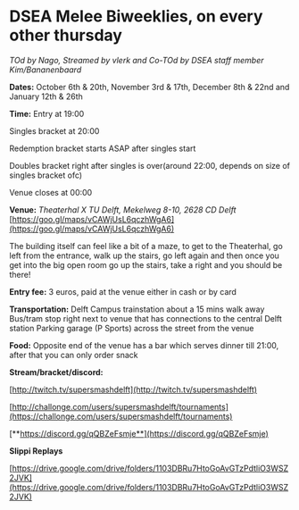 # DSEA Melee Biweeklies, on every other thursday
*TOd by Nago, Streamed by vlerk and Co-TOd by DSEA staff member Kim/Bananenbaard*

**Dates:** October 6th & 20th, November 3rd & 17th, December 8th & 22nd and January 12th & 26th 

**Time:** Entry at 19:00

Singles bracket at 20:00

Redemption bracket starts ASAP after singles start

Doubles bracket right after singles is over(around 22:00, depends on size of singles bracket ofc)

Venue closes at 00:00

**Venue:**
*Theaterhal X TU Delft, Mekelweg 8-10, 2628 CD Delft* [https://goo.gl/maps/vCAWjUsL6qczhWgA6](https://goo.gl/maps/vCAWjUsL6qczhWgA6)

The building itself can feel like a bit of a maze, to get to the Theaterhal, go left from the entrance, walk up the stairs, go left again and then once you get into the big open room go up the stairs, take a right and you should be there!

**Entry fee:** 3 euros, paid at the venue either in cash or by card

**Transportation:** 
Delft Campus trainstation about a 15 mins walk away
Bus/tram stop right next to venue that has connections to the central Delft station
Parking garage (P Sports) across the street from the venue

**Food:**
Opposite end of the venue has a bar which serves dinner till 21:00, after that you can only order snack

**Stream/bracket/discord:**

[http://twitch.tv/supersmashdelft](http://twitch.tv/supersmashdelft)

[http://challonge.com/users/supersmashdelft/tournaments](https://challonge.com/users/supersmashdelft/tournaments)

[**https://discord.gg/qQBZeFsmje**](https://discord.gg/qQBZeFsmje)

**Slippi Replays**

[https://drive.google.com/drive/folders/1103DBRu7HtoGoAvGTzPdtliO3WSZ2JVK](https://drive.google.com/drive/folders/1103DBRu7HtoGoAvGTzPdtliO3WSZ2JVK)
